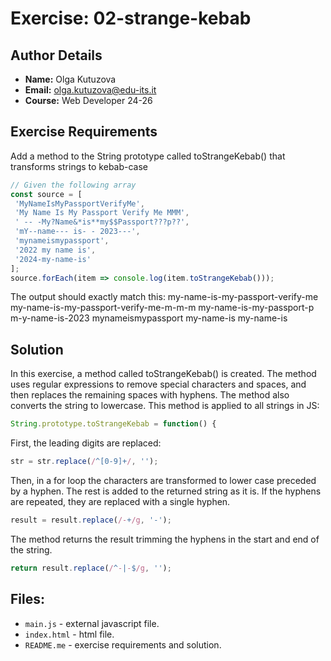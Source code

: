 # Exercise: 02-strange-kebab

## Author Details
- **Name:** Olga Kutuzova  
- **Email:** olga.kutuzova@edu-its.it  
- **Course:** Web Developer 24-26


## Exercise Requirements
Add a method to the String prototype called toStrangeKebab() that transforms strings to kebab-case 
```javascript
// Given the following array
const source = [
 'MyNameIsMyPassportVerifyMe',
 'My Name Is My Passport Verify Me MMM',
 ' -- -My?Name&*is**my$$Passport???p??',
 'mY--name--- is- - 2023---',
 'mynameismypassport',
 '2022 my name is',
 '2024-my-name-is'
];
source.forEach(item => console.log(item.toStrangeKebab()));
```

The output should exactly match this:
my-name-is-my-passport-verify-me
my-name-is-my-passport-verify-me-m-m-m
my-name-is-my-passport-p
m-y-name-is-2023
mynameismypassport
my-name-is
my-name-is



## Solution
In this exercise, a method called toStrangeKebab() is created.  The method uses regular expressions to remove special characters and spaces, and then replaces the remaining spaces with hyphens. The method also converts the string to lowercase.
This method is applied to all strings in JS: 
```javascript
String.prototype.toStrangeKebab = function() {
```
First, the leading digits are replaced:
```javascript
str = str.replace(/^[0-9]+/, '');
```
Then, in a for loop the characters are transformed to lower case preceded by a hyphen. The rest is added to the returned string as it is. 
If the hyphens are repeated, they are replaced with a single hyphen.
```javascript
result = result.replace(/-+/g, '-');
```
The method returns the result trimming the hyphens in the start and end of the string. 
```javascript
return result.replace(/^-|-$/g, '');
```

## Files:
- `main.js` - external javascript file.
- `index.html` - html file.
- `README.me` - exercise requirements and solution. 
